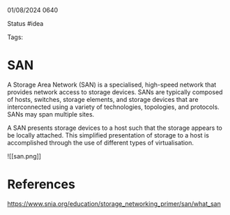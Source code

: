01/08/2024 0640

Status #idea

Tags:

# SAN

A Storage Area Network (SAN) is a specialised, high-speed network that provides network access to storage devices. SANs are typically composed of hosts, switches, storage elements, and storage devices that are interconnected using a variety of technologies, topologies, and protocols. SANs may span multiple sites.

A SAN presents storage devices to a host such that the storage appears to be locally attached. This simplified presentation of storage to a host is accomplished through the use of different types of virtualisation.

![[san.png]]
# References

https://www.snia.org/education/storage_networking_primer/san/what_san